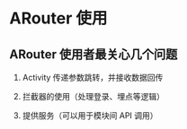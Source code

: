 # ARouter 使用

## ARouter 使用者最关心几个问题

1. Activity 传递参数跳转，并接收数据回传

2. 拦截器的使用（处理登录、埋点等逻辑）

3. 提供服务（可以用于模块间 API 调用）



##